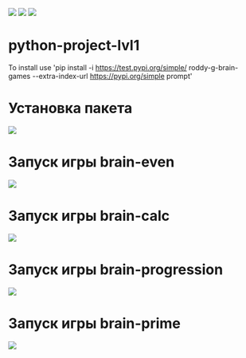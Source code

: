 <a href="https://codeclimate.com/github/codeclimate/codeclimate/maintainability"><img src="https://api.codeclimate.com/v1/badges/a99a88d28ad37a79dbf6/maintainability" /></a>
<a href="https://codeclimate.com/github/codeclimate/codeclimate/test_coverage"><img src="https://api.codeclimate.com/v1/badges/a99a88d28ad37a79dbf6/test_coverage" /></a>
<a href="https://github.com/roddy-g/python-project-lvl1/workflows/lint/badge.svg"><img src="https://github.com/roddy-g/python-project-lvl1/workflows/lint/badge.svg" /></a>
# python-project-lvl1
To install use 'pip install -i https://test.pypi.org/simple/ roddy-g-brain-games --extra-index-url https://pypi.org/simple prompt'
# Установка пакета
<a href="https://asciinema.org/a/sIzbUsATsgIe4JCz4Hi96nGCp" target="_blank"><img src="https://asciinema.org/a/sIzbUsATsgIe4JCz4Hi96nGCp.svg" /></a>
# Запуск игры brain-even
<a href="https://asciinema.org/a/o5dtLoSymOtj11TdO0KECutHe" target="_blank"><img src="https://asciinema.org/a/o5dtLoSymOtj11TdO0KECutHe.svg" /></a>
# Запуск игры brain-calc 
<a href="https://asciinema.org/a/uLQmOeiZNEq0mG3mhKfTG3Kn0" target="_blank"><img src="https://asciinema.org/a/uLQmOeiZNEq0mG3mhKfTG3Kn0.svg" /></a>
# Запуск игры brain-progression
<a href="https://asciinema.org/a/ROm2BL6cfY2YbVoiO4ktQaLRY" target="_blank"><img src="https://asciinema.org/a/ROm2BL6cfY2YbVoiO4ktQaLRY.svg" /></a>
# Запуск игры brain-prime
<a href="https://asciinema.org/a/JFLNYy61X6kh6ef2mmf5Vom1g" target="_blank"><img src="https://asciinema.org/a/JFLNYy61X6kh6ef2mmf5Vom1g.svg" /></a>
